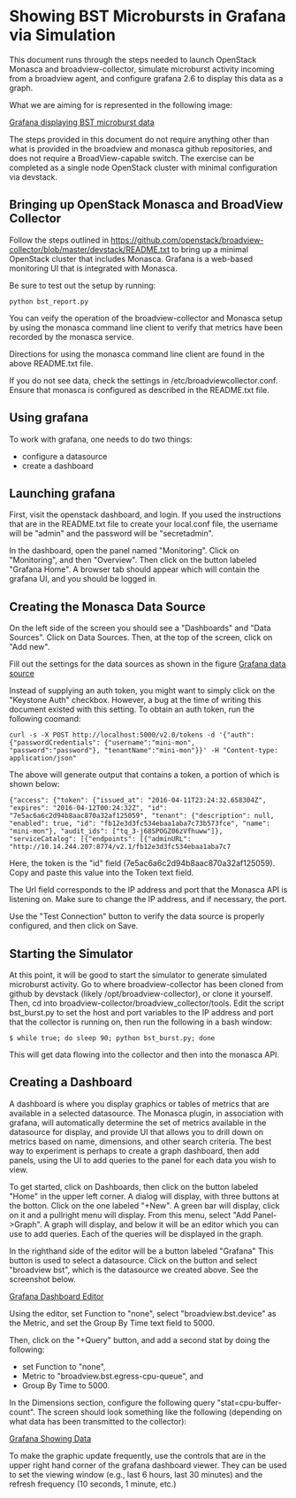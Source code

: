 Showing BST Microbursts in Grafana via Simulation
=================================================

This document runs through the steps needed to launch OpenStack Monasca
and broadview-collector, simulate microburst activity incoming from
a broadview agent, and configure grafana 2.6 to display this data as a 
graph. 

What we are aiming for is represented in the following image:

[Grafana displaying BST microburst data](images/microbursts/screen.png)

The steps provided in this document do not require anything other than 
what is provided in the broadview and monasca github repositories, and 
does not require a BroadView-capable switch. The exercise can be completed
as a single node OpenStack cluster with minimal configuration via devstack.

Bringing up OpenStack Monasca and BroadView Collector
-----------------------------------------------------

Follow the steps outlined in https://github.com/openstack/broadview-collector/blob/master/devstack/README.txt to bring up a minimal OpenStack cluster that 
includes Monasca. Grafana is a web-based monitoring UI that is integrated
with Monasca.

Be sure to test out the setup by running: 

    python bst_report.py

You can veify the operation of the broadview-collector and Monasca setup by 
using the monasca command line client to verify that metrics have been 
recorded by the monasca service.

Directions for using the monasca command line client are found in the above
README.txt file.

If you do not see data, check the settings in /etc/broadviewcollector.conf.
Ensure that monasca is configured as described in the README.txt file.

Using grafana
------------- 

To work with grafana, one needs to do two things:

* configure a datasource
* create a dashboard 

Launching grafana
-----------------

First, visit the openstack dashboard, and login. If you used the instructions
that are in the README.txt file to create your local.conf file, the username
will be "admin" and the password will be "secretadmin". 

In the dashboard, open the panel named "Monitoring".  Click on "Monitoring", 
and then "Overview". Then click on the button labeled "Grafana Home". A 
browser tab should appear which will contain the grafana UI, and you should be
logged in.

Creating the Monasca Data Source
--------------------------------

On the left side of the screen you should see a "Dashboards" and "Data Sources".
Click on Data Sources. Then, at the top of the screen, click on "Add new".

Fill out the settings for the data sources as shown in the figure
[Grafana data source](images/microbursts/datasource.png)

Instead of supplying an auth token, you might want to simply click on the
"Keystone Auth" checkbox. However, a bug at the time of writing this 
document existed with this setting. To obtain an auth token, run the
following coomand:

    curl -s -X POST http://localhost:5000/v2.0/tokens -d '{"auth": {"passwordCredentials": {"username":"mini-mon", "password":"password"}, "tenantName":"mini-mon"}}' -H "Content-type: application/json"

The above will generate output that contains a token, a portion of which is
shown below:

    {"access": {"token": {"issued_at": "2016-04-11T23:24:32.658304Z", "expires": "2016-04-12T00:24:32Z", "id": "7e5ac6a6c2d94b8aac870a32af125059", "tenant": {"description": null, "enabled": true, "id": "fb12e3d3fc534ebaa1aba7c73b573fce", "name": "mini-mon"}, "audit_ids": ["tq_3-j68SPOGZ06zVfhuww"]}, "serviceCatalog": [{"endpoints": [{"adminURL": "http://10.14.244.207:8774/v2.1/fb12e3d3fc534ebaa1aba7c7

Here, the token is the "id" field (7e5ac6a6c2d94b8aac870a32af125059). Copy and
paste this value into the Token text field.

The Url field corresponds to the IP address and port that the Monasca API is
listening on. Make sure to change the IP address, and if necessary, the port.

Use the "Test Connection" button to verify the data source is properly 
configured, and then click on Save.

Starting the Simulator
----------------------

At this point, it will be good to start the simulator to generate simulated
microburst activity. Go to where broadview-collector has been cloned from
github by devstack (likely /opt/broadview-collector), or clone it yourself.
Then, cd into broadview-collector/broadview_collector/tools. Edit the script
bst_burst.py to set the host and port variables to the IP address and port that
the collector is running on, then run the following in a bash window:

    $ while true; do sleep 90; python bst_burst.py; done

This will get data flowing into the collector and then into the monasca API. 

Creating a Dashboard
--------------------

A dashboard is where you display graphics or tables of metrics that are
available in a selected datasource. The Monasca plugin, in association with
grafana, will automatically determine the set of metrics available in the
datasource for display, and provide UI that allows you to drill down on
metrics based on name, dimensions, and other search criteria. The best way
to experiment is perhaps to create a graph dashboard, then add panels,
using the UI to add queries to the panel for each data you wish to view.

To get started, click on Dashboards, then click on the button labeled 
"Home" in the upper left corner. A dialog will display, with three buttons
at the botton. Click on the one labeled "+New". A green bar will display,
click on it and a pullright menu will display. From this menu, select
"Add Panel->Graph".  A graph will display, and below it will be an editor
which you can use to add queries. Each of the queries will be displayed 
in the graph.

In the righthand side of the editor will be a button labeled "Grafana"
This button is used to select a datasource. Click on the button and
select "broadview bst", which is the datasource we created above. See
the screenshot below.

[Grafana Dashboard Editor](images/microbursts/dashboard.png)

Using the editor, set Function to "none", select "broadview.bst.device" as
the Metric, and set the Group By Time text field to 5000. 

Then, click on the "+Query" button, and add a second stat by doing the 
following:

* set Function to "none", 
* Metric to "broadview.bst.egress-cpu-queue", and
* Group By Time to 5000. 

In the Dimensions section, configure the following query 
"stat=cpu-buffer-count". The screen should look something like the
following (depending on what data has been transmitted to the collector):

[Grafana Showing Data](images/microbursts/data.png)

To make the graphic update frequently, use the controls that are in the
upper right hand corner of the grafana dashboard viewer. They can be used
to set the viewing window (e.g., last 6 hours, last 30 minutes) and the
refresh frequency (10 seconds, 1 minute, etc.)
